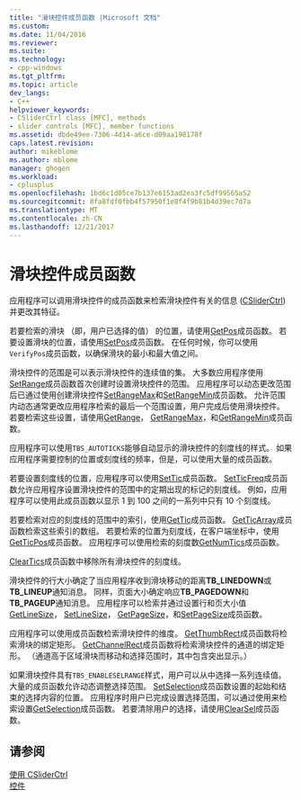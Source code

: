 ```yaml
---
title: "滑块控件成员函数 |Microsoft 文档"
ms.custom: 
ms.date: 11/04/2016
ms.reviewer: 
ms.suite: 
ms.technology:
- cpp-windows
ms.tgt_pltfrm: 
ms.topic: article
dev_langs:
- C++
helpviewer_keywords:
- CSliderCtrl class [MFC], methods
- slider controls [MFC], member functions
ms.assetid: dbde49ee-7306-4d14-a6ce-d09aa198178f
caps.latest.revision: 
author: mikeblome
ms.author: mblome
manager: ghogen
ms.workload:
- cplusplus
ms.openlocfilehash: 1bd6c1d05ce7b137e6153ad2ea3fc5df99565a52
ms.sourcegitcommit: 8fa8fdf0fbb4f57950f1e8f4f9b81b4d39ec7d7a
ms.translationtype: MT
ms.contentlocale: zh-CN
ms.lasthandoff: 12/21/2017
---
```

# <a name="slider-control-member-functions"></a>滑块控件成员函数
应用程序可以调用滑块控件的成员函数来检索滑块控件有关的信息 ([CSliderCtrl](../mfc/reference/csliderctrl-class.md)) 并更改其特征。  
  
 若要检索的滑块 （即，用户已选择的值） 的位置，请使用[GetPos](../mfc/reference/csliderctrl-class.md#getpos)成员函数。 若要设置滑块的位置，请使用[SetPos](../mfc/reference/csliderctrl-class.md#setpos)成员函数。 在任何时候，你可以使用`VerifyPos`成员函数，以确保滑块的最小和最大值之间。  
  
 滑块控件的范围是可以表示滑块控件的连续值的集。 大多数应用程序使用[SetRange](../mfc/reference/csliderctrl-class.md#setrange)成员函数首次创建时设置滑块控件的范围。 应用程序可以动态更改范围后已通过使用创建滑块控件[SetRangeMax](../mfc/reference/csliderctrl-class.md#setrangemax)和[SetRangeMin](../mfc/reference/csliderctrl-class.md#setrangemin)成员函数。 允许范围内动态通常更改应用程序检索的最后一个范围设置，用户完成后使用滑块控件。 若要检索这些设置，请使用[GetRange](../mfc/reference/csliderctrl-class.md#getrange)， [GetRangeMax](../mfc/reference/csliderctrl-class.md#getrangemax)，和[GetRangeMin](../mfc/reference/csliderctrl-class.md#getrangemin)成员函数。  
  
 应用程序可以使用`TBS_AUTOTICKS`能够自动显示的滑块控件的刻度线的样式。 如果应用程序需要控制的位置或刻度线的频率，但是，可以使用大量的成员函数。  
  
 若要设置刻度线的位置，应用程序可以使用[SetTic](../mfc/reference/csliderctrl-class.md#settic)成员函数。 [SetTicFreq](../mfc/reference/csliderctrl-class.md#setticfreq)成员函数允许应用程序设置滑块控件的范围中的定期出现的标记的刻度线。 例如，应用程序可以使用此成员函数以显示 1 到 100 之间的一系列中只有 10 个刻度线。  
  
 若要检索对应的刻度线的范围中的索引，使用[GetTic](../mfc/reference/csliderctrl-class.md#gettic)成员函数。 [GetTicArray](../mfc/reference/csliderctrl-class.md#getticarray)成员函数检索这些索引的数组。 若要检索的位置为刻度线，在客户端坐标中，使用[GetTicPos](../mfc/reference/csliderctrl-class.md#getticpos)成员函数。 应用程序可以使用检索的刻度数[GetNumTics](../mfc/reference/csliderctrl-class.md#getnumtics)成员函数。  
  
 [ClearTics](../mfc/reference/csliderctrl-class.md#cleartics)成员函数中移除所有滑块控件的刻度线。  
  
 滑块控件的行大小确定了当应用程序收到滑块移动的距离**TB_LINEDOWN**或**TB_LINEUP**通知消息。 同样，页面大小确定响应**TB_PAGEDOWN**和**TB_PAGEUP**通知消息。 应用程序可以检索并通过设置行和页大小值[GetLineSize](../mfc/reference/csliderctrl-class.md#getlinesize)， [SetLineSize](../mfc/reference/csliderctrl-class.md#setlinesize)， [GetPageSize](../mfc/reference/csliderctrl-class.md#getpagesize)，和[SetPageSize](../mfc/reference/csliderctrl-class.md#setpagesize)成员函数。  
  
 应用程序可以使用成员函数检索滑块控件的维度。 [GetThumbRect](../mfc/reference/csliderctrl-class.md#getthumbrect)成员函数将检索滑块的绑定矩形。 [GetChannelRect](../mfc/reference/csliderctrl-class.md#getchannelrect)成员函数将检索滑块控件的通道的绑定矩形。 （通道高于区域滑块而移动和选择范围时，其中包含突出显示。）  
  
 如果滑块控件具有`TBS_ENABLESELRANGE`样式，用户可以从中选择一系列连续值。 大量的成员函数允许动态调整选择范围。 [SetSelection](../mfc/reference/csliderctrl-class.md#setselection)成员函数设置的起始和结束的选择内容的位置。 应用程序时用户已完成设置选择范围，可以通过使用来检索设置[GetSelection](../mfc/reference/csliderctrl-class.md#getselection)成员函数。 若要清除用户的选择，请使用[ClearSel](../mfc/reference/csliderctrl-class.md#clearsel)成员函数。  
  
## <a name="see-also"></a>请参阅  
 [使用 CSliderCtrl](../mfc/using-csliderctrl.md)   
 [控件](../mfc/controls-mfc.md)

